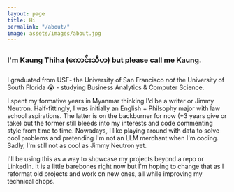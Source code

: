 ```yaml
---
layout: page
title: Hi
permalink: "/about/"
image: assets/images/about.jpg
---
```



### I'm Kaung Thiha (ကောင်းသီဟ) but please call me Kaung.

I graduated from USF- the University of San Francisco _not_ the University of South Florida 😭 - studying Business Analytics & Computer Science.

I spent my formative years in Myanmar thinking I'd be a writer or Jimmy Neutron. Half-fittingly, I was initially an English + Philsophy major with law school aspirations. The latter is on the backburner for now (+3 years give or take) but the former still bleeds into my interests and code commenting style from time to time.
Nowadays, I like playing around with data to solve cool problems and pretending I'm not an LLM merchant when I'm coding. Sadly, I'm still not as cool as Jimmy Neutron yet. 

I'll be using this as a way to showcase my projects beyond a repo or LinkedIn. It is a little barebones right now but I'm hoping to change that as I reformat old projects and work on new ones, all while improving my technical chops. 


